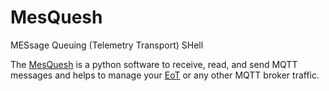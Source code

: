 # MesQuesh

MESsage Queuing (Telemetry Transport) SHell

The [MesQuesh](https://gitlab/envot/mesquesh) is a python software to receive, read, and send MQTT messages and helps to manage your [EoT](https://envot.io) or any other MQTT broker traffic.
